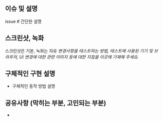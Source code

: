 <!--
 풀 리퀘스트에 대한 신속한 검토/응답을 위해, 이미 리뷰나 코멘트를 받았다면 추가 커밋을 강제 푸시하지 마세요.
풀 리퀘스트를 제출하기 전에 다음을 확인해 주세요:

👷‍♀️ 작은 PR을 만들어 주세요.
📝 설명이 명확한 커밋 메시지를 사용하세요.
📗 관련된 문서를 업데이트하고 필요한 스크린샷을 포함하세요.
-->

## 이슈 및 설명

issue #
간단한 설명

## 스크린샷, 녹화

스크린샷은 기본, 녹화는 자유
_변경사항을 테스트하는 방법, 테스트에 사용된 기기 및 브라우저, UI 변경에 대한 관련 이미지 등에 대한 지침을 이곳에 기재해 주세요._

## 구체적인 구현 설명

- 구체적인 동작 방법 설명

## 공유사항 (막히는 부분, 고민되는 부분)

-
